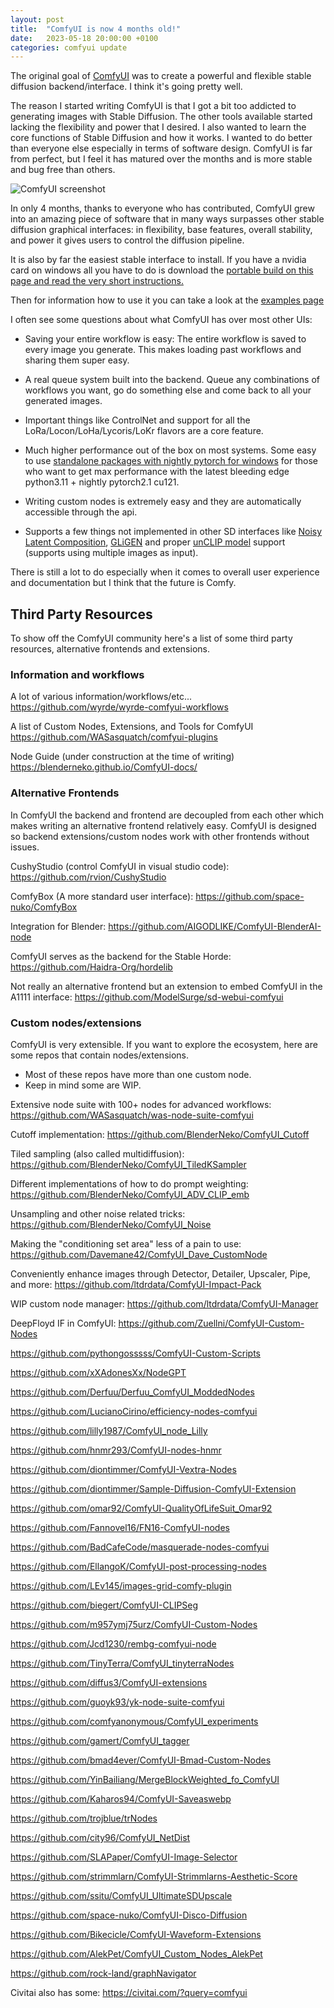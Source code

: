 ```yaml
---
layout: post
title:  "ComfyUI is now 4 months old!"
date:   2023-05-18 20:00:00 +0100
categories: comfyui update
---
```


The original goal of [ComfyUI](https://github.com/comfyanonymous/ComfyUI) was to create a powerful and flexible stable diffusion backend/interface. I think it's going pretty well.

The reason I started writing ComfyUI is that I got a bit too addicted to generating images with Stable Diffusion. The other tools available started lacking the flexibility and power that I desired. I also wanted to learn the core functions of Stable Diffusion and how it works. I wanted to do better than everyone else especially in terms of software design. ComfyUI is far from perfect, but I feel it has matured over the months and is more stable and bug free than others.

![ComfyUI screenshot]({{site.baseurl}}/assets/comfyui.png)

In only 4 months, thanks to everyone who has contributed, ComfyUI grew into an amazing piece of software that in many ways surpasses other stable diffusion graphical interfaces: in flexibility, base features, overall stability, and power it gives users to control the diffusion pipeline.

It is also by far the easiest stable interface to install. If you have a nvidia card on windows all you have to do is download the [portable build on this page and read the very short instructions.](https://github.com/comfyanonymous/ComfyUI#installing)

Then for information how to use it you can take a look at the [examples page](https://comfyanonymous.github.io/ComfyUI_examples/)

I often see some questions about what ComfyUI has over most other UIs:

- Saving your entire workflow is easy: The entire workflow is saved to every image you generate. This makes loading past workflows and sharing them super easy.

- A real queue system built into the backend. Queue any combinations of workflows you want, go do something else and come back to all your generated images.

- Important things like ControlNet and support for all the LoRa/Locon/LoHa/Lycoris/LoKr flavors are a core feature.

- Much higher performance out of the box on most systems. Some easy to use [standalone packages with nightly pytorch for windows](https://github.com/comfyanonymous/ComfyUI/releases) for those who want to get max performance with the latest bleeding edge python3.11 + nightly pytorch2.1 cu121.

- Writing custom nodes is extremely easy and they are automatically accessible through the api.

- Supports a few things not implemented in other SD interfaces like [Noisy Latent Composition](https://comfyanonymous.github.io/ComfyUI_examples/noisy_latent_composition/), [GLiGEN](https://comfyanonymous.github.io/ComfyUI_examples/gligen/) and proper [unCLIP model](https://comfyanonymous.github.io/ComfyUI_examples/unclip/) support (supports using multiple images as input).


There is still a lot to do especially when it comes to overall user experience and documentation but I think that the future is Comfy.



## Third Party Resources

To show off the ComfyUI community here's a list of some third party resources, alternative frontends and extensions.


### Information and workflows

A lot of various information/workflows/etc...
<https://github.com/wyrde/wyrde-comfyui-workflows>

A list of Custom Nodes, Extensions, and Tools for ComfyUI
<https://github.com/WASasquatch/comfyui-plugins>

Node Guide (under construction at the time of writing)
<https://blenderneko.github.io/ComfyUI-docs/>

### Alternative Frontends

In ComfyUI the backend and frontend are decoupled from each other which makes writing an alternative frontend relatively easy.  ComfyUI is designed so backend extensions/custom nodes work with other frontends without issues. 

CushyStudio (control ComfyUI in visual studio code): <https://github.com/rvion/CushyStudio>

ComfyBox (A more standard user interface): <https://github.com/space-nuko/ComfyBox>

Integration for Blender: <https://github.com/AIGODLIKE/ComfyUI-BlenderAI-node>

ComfyUI serves as the backend for the Stable Horde: <https://github.com/Haidra-Org/hordelib>

Not really an alternative frontend but an extension to embed ComfyUI in the A1111 interface: <https://github.com/ModelSurge/sd-webui-comfyui>


### Custom nodes/extensions

ComfyUI is very extensible. If you want to explore the ecosystem, here are some repos that contain nodes/extensions.

* Most of these repos have more than one custom node. 
* Keep in mind some are WIP.

Extensive node suite with 100+ nodes for advanced workflows: 
<https://github.com/WASasquatch/was-node-suite-comfyui>

Cutoff implementation: 
<https://github.com/BlenderNeko/ComfyUI_Cutoff>

Tiled sampling (also called multidiffusion): 
<https://github.com/BlenderNeko/ComfyUI_TiledKSampler>

Different implementations of how to do prompt weighting: 
<https://github.com/BlenderNeko/ComfyUI_ADV_CLIP_emb>

Unsampling and other noise related tricks: 
<https://github.com/BlenderNeko/ComfyUI_Noise>

Making the "conditioning set area" less of a pain to use: 
<https://github.com/Davemane42/ComfyUI_Dave_CustomNode>

Conveniently enhance images through Detector, Detailer, Upscaler, Pipe, and more: 
<https://github.com/ltdrdata/ComfyUI-Impact-Pack>

WIP custom node manager: 
<https://github.com/ltdrdata/ComfyUI-Manager>

DeepFloyd IF in ComfyUI: 
<https://github.com/Zuellni/ComfyUI-Custom-Nodes>

<https://github.com/pythongosssss/ComfyUI-Custom-Scripts>

<https://github.com/xXAdonesXx/NodeGPT>

<https://github.com/Derfuu/Derfuu_ComfyUI_ModdedNodes>

<https://github.com/LucianoCirino/efficiency-nodes-comfyui>

<https://github.com/lilly1987/ComfyUI_node_Lilly>

<https://github.com/hnmr293/ComfyUI-nodes-hnmr>

<https://github.com/diontimmer/ComfyUI-Vextra-Nodes>

<https://github.com/diontimmer/Sample-Diffusion-ComfyUI-Extension>

<https://github.com/omar92/ComfyUI-QualityOfLifeSuit_Omar92>

<https://github.com/Fannovel16/FN16-ComfyUI-nodes>

<https://github.com/BadCafeCode/masquerade-nodes-comfyui>

<https://github.com/EllangoK/ComfyUI-post-processing-nodes>

<https://github.com/LEv145/images-grid-comfy-plugin>

<https://github.com/biegert/ComfyUI-CLIPSeg>

<https://github.com/m957ymj75urz/ComfyUI-Custom-Nodes>

<https://github.com/Jcd1230/rembg-comfyui-node>

<https://github.com/TinyTerra/ComfyUI_tinyterraNodes>

<https://github.com/diffus3/ComfyUI-extensions>

<https://github.com/guoyk93/yk-node-suite-comfyui>

<https://github.com/comfyanonymous/ComfyUI_experiments>

<https://github.com/gamert/ComfyUI_tagger>

<https://github.com/bmad4ever/ComfyUI-Bmad-Custom-Nodes>

<https://github.com/YinBailiang/MergeBlockWeighted_fo_ComfyUI>

<https://github.com/Kaharos94/ComfyUI-Saveaswebp>

<https://github.com/trojblue/trNodes>

<https://github.com/city96/ComfyUI_NetDist>

<https://github.com/SLAPaper/ComfyUI-Image-Selector>

<https://github.com/strimmlarn/ComfyUI-Strimmlarns-Aesthetic-Score>

<https://github.com/ssitu/ComfyUI_UltimateSDUpscale>

<https://github.com/space-nuko/ComfyUI-Disco-Diffusion>

<https://github.com/Bikecicle/ComfyUI-Waveform-Extensions>

<https://github.com/AlekPet/ComfyUI_Custom_Nodes_AlekPet>

<https://github.com/rock-land/graphNavigator>


Civitai also has some: <https://civitai.com/?query=comfyui>
